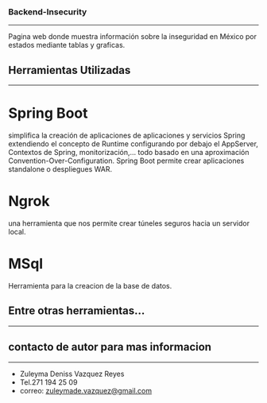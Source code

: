 ### Backend-Insecurity
________________________________________________________________________________________________________________________________________
Pagina web donde muestra información sobre la inseguridad en México  por estados mediante tablas y graficas.
## Herramientas Utilizadas
________________________________________________________________________________________________________________________________________
# Spring Boot
simplifica la creación de aplicaciones de aplicaciones y servicios Spring extendiendo el concepto de Runtime configurando por debajo el AppServer, Contextos de Spring, monitorización,… todo basado en una aproximación Convention-Over-Configuration. Spring Boot permite crear aplicaciones standalone o despliegues WAR.

# Ngrok
una herramienta que nos permite crear túneles seguros hacia un servidor local. 
# MSql
Herramienta para la creacion de la base de datos.

## Entre otras herramientas...
_________________________________________________________________________________________________________________________________________
## contacto de autor para mas informacion
_  _ _ _ _ _ _ _ _ _ _ _ _ _ _ _ _  _ _ _ _  _ 

- Zuleyma Deniss Vazquez Reyes
- Tel.271 194 25 09
- correo: zuleymade.vazquez@gmail.com

